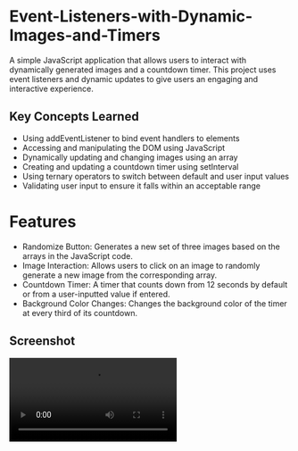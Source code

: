 # Event-Listeners-with-Dynamic-Images-and-Timers

A simple JavaScript application that allows users to interact with dynamically generated images and a countdown timer. This project uses event listeners and dynamic updates to give users an engaging and interactive experience.

## Key Concepts Learned

  - Using addEventListener to bind event handlers to elements
  - Accessing and manipulating the DOM using JavaScript
  - Dynamically updating and changing images using an array
  - Creating and updating a countdown timer using setInterval
  - Using ternary operators to switch between default and user input values
  - Validating user input to ensure it falls within an acceptable range

# Features

  - Randomize Button: Generates a new set of three images based on the arrays in the JavaScript code.
  - Image Interaction: Allows users to click on an image to randomly generate a new image from the corresponding array.
  - Countdown Timer: A timer that counts down from 12 seconds by default or from a user-inputted value if entered.
  - Background Color Changes: Changes the background color of the timer at every third of its countdown.
 
 ## Screenshot
 
 ![image](https://i.imgur.com/I09pN3I.mp4)
